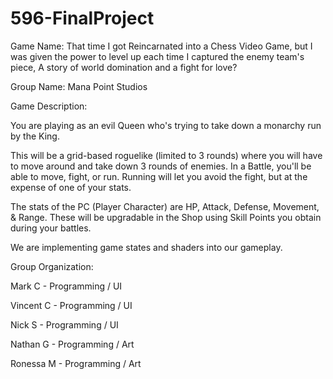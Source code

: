 # 596-FinalProject
Game Name: That time I got Reincarnated into a Chess Video Game, but I was given the power to level up each time I captured the enemy team's piece, A story of world domination and a fight for love?

Group Name: Mana Point Studios

Game Description:

You are playing as an evil Queen who's trying to take down a monarchy run by the King. 

This will be a grid-based roguelike (limited to 3 rounds) where you will have to move around and take down 3 rounds of enemies. In a Battle, you'll be able to move, fight, or run. Running will let you avoid the fight, but at the expense of one of your stats.

The stats of the PC (Player Character) are HP, Attack, Defense, Movement, & Range. These will be upgradable in the Shop using Skill Points you obtain during your battles.

We are implementing game states and shaders into our gameplay.

Group Organization:

Mark C - Programming / UI

Vincent C - Programming / UI

Nick S - Programming / UI

Nathan G - Programming / Art

Ronessa M - Programming / Art
